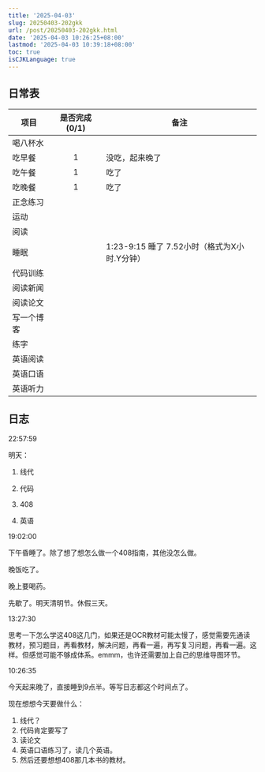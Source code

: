 ```yaml
---
title: '2025-04-03'
slug: 20250403-202gkk
url: /post/20250403-202gkk.html
date: '2025-04-03 10:26:25+08:00'
lastmod: '2025-04-03 10:39:18+08:00'
toc: true
isCJKLanguage: true
---
```






## 日常表

|项目|是否完成(0/1)|备注|
| ------------| :-------------: | -----------------------------------------------|
|喝八杯水|||
|吃早餐|1|没吃，起来晚了|
|吃午餐|1|吃了|
|吃晚餐|1|吃了|
|正念练习|||
|运动|||
|阅读|||
|睡眠||1:23-9:15 睡了  7.52小时（格式为X小时.Y分钟）|
|代码训练|||
|阅读新闻|||
|阅读论文|||
|写一个博客|||
|练字|||
|英语阅读|||
|英语口语|||
|英语听力|||

## 日志

22:57:59

明天：

1. 线代

2. 代码

3.  408

4. 英语

19:02:00

下午昏睡了。除了想了想怎么做一个408指南，其他没怎么做。

晚饭吃了。

晚上要喝药。

先歇了。明天清明节。休假三天。

13:27:30

思考一下怎么学这408这几门，如果还是OCR教材可能太慢了，感觉需要先通读教材，预习题目，再看教材，解决问题，再看一遍，再写复习问题，再看一遍。这样。但感觉可能不够成体系。emmm，也许还需要加上自己的思维导图环节。

10:26:35

今天起来晚了，直接睡到9点半。等写日志都这个时间点了。

现在想想今天要做什么：

1. 线代？
2. 代码肯定要写了
3. 读论文
4. 英语口语练习了，读几个英语。
5. 然后还要想想408那几本书的教材。
